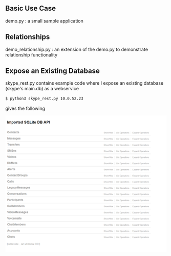 ## Basic Use Case
demo.py : a small sample application

## Relationships
demo_relationship.py : an extension of the demo.py to demonstrate relationship functionality

## Expose an Existing Database

skype_rest.py contains example code where I expose an existing database (skype's main.db) as a webservice

```bash
$ python3 skype_rest.py 10.0.52.23
```

gives the following 

![Skype Swagger](../docs/images/SkypeAPI.PNG)



